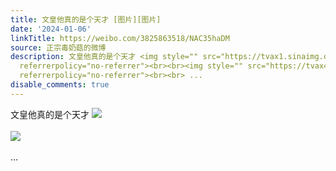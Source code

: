```yaml
---
title: 文皇他真的是个天才 [图片][图片]
date: '2024-01-06'
linkTitle: https://weibo.com/3825863518/NAC35haDM
source: 正宗毒奶菇的微博
description: 文皇他真的是个天才 <img style="" src="https://tvax1.sinaimg.cn/large/e40a0b5ely1hlk42wuorsj20v91vo4lu.jpg"
  referrerpolicy="no-referrer"><br><br><img style="" src="https://tvax4.sinaimg.cn/large/e40a0b5ely1hlk439thr8j20v91voh7u.jpg"
  referrerpolicy="no-referrer"><br><br> ...
disable_comments: true
---
```

文皇他真的是个天才 <img style="" src="https://tvax1.sinaimg.cn/large/e40a0b5ely1hlk42wuorsj20v91vo4lu.jpg" referrerpolicy="no-referrer"><br><br><img style="" src="https://tvax4.sinaimg.cn/large/e40a0b5ely1hlk439thr8j20v91voh7u.jpg" referrerpolicy="no-referrer"><br><br> ...